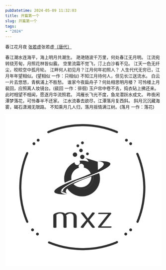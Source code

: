 ```yaml
---
pubDatetime: 2024-05-09 11:32:03
title: 开篇第一个
slug: 开篇第一个
tags:
- "2024"
---
```


春江花月夜
[张若虚](https://so.gushiwen.cn/authorv_787d4a1969b8.aspx)张若虚[〔唐代〕](https://so.gushiwen.cn/shiwens/default.aspx?cstr=%e5%94%90%e4%bb%a3)

春江潮水连海平，海上明月共潮生。
滟滟随波千万里，何处春江无月明。
江流宛转绕芳甸，月照花林皆似霰。
空里流霜不觉飞，汀上白沙看不见。
江天一色无纤尘，皎皎空中孤月轮。
江畔何人初见月？江月何年初照人？
人生代代无穷已，江月年年望相似。(望相似 一作：只相似)
不知江月待何人，但见长江送流水。
白云一片去悠悠，青枫浦上不胜愁。
谁家今夜扁舟子？何处相思明月楼？
可怜楼上月裴回，应照离人妆镜台。(裴回 一作：徘徊)
玉户帘中卷不去，捣衣砧上拂还来。
此时相望不相闻，愿逐月华流照君。
鸿雁长飞光不度，鱼龙潜跃水成文。
昨夜闲潭梦落花，可怜春半不还家。
江水流春去欲尽，江潭落月复西斜。
斜月沉沉藏海雾，碣石潇湘无限路。
不知乘月几人归，落月摇情满江树。(落月 一作：落花)

![logo](../../../public/img/note/2024-05-09-7680ab99-0849-4423-a271-222a60ccb5c8.jpg)
